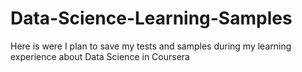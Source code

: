 # Data-Science-Learning-Samples
Here is were I plan to save my tests and samples during my learning experience about Data Science in Coursera
